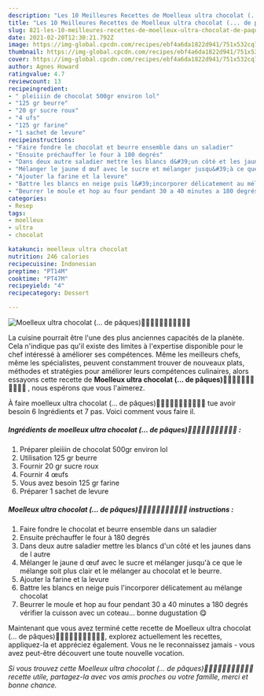 ```yaml
---
description: "Les 10 Meilleures Recettes de Moelleux ultra chocolat (... de pâques)🍫🍫🍫🍫🍫🍫🍫🍫🍫🍫🍫"
title: "Les 10 Meilleures Recettes de Moelleux ultra chocolat (... de pâques)🍫🍫🍫🍫🍫🍫🍫🍫🍫🍫🍫"
slug: 821-les-10-meilleures-recettes-de-moelleux-ultra-chocolat-de-paques
date: 2021-02-20T12:30:21.792Z
image: https://img-global.cpcdn.com/recipes/ebf4a6da1822d941/751x532cq70/moelleux-ultra-chocolat-de-paques🍫🍫🍫🍫🍫🍫🍫🍫🍫🍫🍫-photo-principale-de-la-recette.jpg
thumbnail: https://img-global.cpcdn.com/recipes/ebf4a6da1822d941/751x532cq70/moelleux-ultra-chocolat-de-paques🍫🍫🍫🍫🍫🍫🍫🍫🍫🍫🍫-photo-principale-de-la-recette.jpg
cover: https://img-global.cpcdn.com/recipes/ebf4a6da1822d941/751x532cq70/moelleux-ultra-chocolat-de-paques🍫🍫🍫🍫🍫🍫🍫🍫🍫🍫🍫-photo-principale-de-la-recette.jpg
author: Agnes Howard
ratingvalue: 4.7
reviewcount: 13
recipeingredient:
- " pleiiiin de chocolat 500gr environ lol"
- "125 gr beurre"
- "20 gr sucre roux"
- "4 ufs"
- "125 gr farine"
- "1 sachet de levure"
recipeinstructions:
- "Faire fondre le chocolat et beurre ensemble dans un saladier"
- "Ensuite préchauffer le four à 180 degrés"
- "Dans deux autre saladier mettre les blancs d&#39;un côté et les jaunes dans de l autre"
- "Mélanger le jaune d œuf avec le sucre et mélanger jusqu&#39;à ce que le mélange soit plus clair et le mélanger au chocolat et le beurre."
- "Ajouter la farine et la levure"
- "Battre les blancs en neige puis l&#39;incorporer délicatement au mélange chocolat"
- "Beurrer le moule et hop au four pendant 30 a 40 minutes a 180 degrés vérifier la cuisson avec un coteau... bonne dugustation 😋"
categories:
- Resep
tags:
- moelleux
- ultra
- chocolat

katakunci: moelleux ultra chocolat 
nutrition: 246 calories
recipecuisine: Indonesian
preptime: "PT14M"
cooktime: "PT47M"
recipeyield: "4"
recipecategory: Dessert

---
```



![Moelleux ultra chocolat (... de pâques)🍫🍫🍫🍫🍫🍫🍫🍫🍫🍫🍫](https://img-global.cpcdn.com/recipes/ebf4a6da1822d941/751x532cq70/moelleux-ultra-chocolat-de-paques🍫🍫🍫🍫🍫🍫🍫🍫🍫🍫🍫-photo-principale-de-la-recette.jpg)

La cuisine pourrait être l'une des plus anciennes capacités de la planète. Cela n'indique pas qu'il existe des limites à l'expertise disponible pour le chef intéressé à améliorer ses compétences. Même les meilleurs chefs, même les spécialistes, peuvent constamment trouver de nouveaux plats, méthodes et stratégies pour améliorer leurs compétences culinaires, alors essayons cette recette de <strong> Moelleux ultra chocolat (... de pâques)🍫🍫🍫🍫🍫🍫🍫🍫🍫🍫🍫 </strong>, nous espérons que vous l'aimerez.

<!--inarticleads1-->

À faire moelleux ultra chocolat (... de pâques)🍫🍫🍫🍫🍫🍫🍫🍫🍫🍫🍫 tue avoir besoin 6 Ingrédients et 7 pas. Voici comment vous faire il.

##### Ingrédients de moelleux ultra chocolat (... de pâques)🍫🍫🍫🍫🍫🍫🍫🍫🍫🍫🍫 :

1. Préparer  pleiiiin de chocolat 500gr environ lol
1. Utilisation 125 gr beurre
1. Fournir 20 gr sucre roux
1. Fournir 4 œufs
1. Vous avez besoin 125 gr farine
1. Préparer 1 sachet de levure




<!--inarticleads2-->

##### Moelleux ultra chocolat (... de pâques)🍫🍫🍫🍫🍫🍫🍫🍫🍫🍫🍫 instructions :

1. Faire fondre le chocolat et beurre ensemble dans un saladier
1. Ensuite préchauffer le four à 180 degrés
1. Dans deux autre saladier mettre les blancs d&#39;un côté et les jaunes dans de l autre
1. Mélanger le jaune d œuf avec le sucre et mélanger jusqu&#39;à ce que le mélange soit plus clair et le mélanger au chocolat et le beurre.
1. Ajouter la farine et la levure
1. Battre les blancs en neige puis l&#39;incorporer délicatement au mélange chocolat
1. Beurrer le moule et hop au four pendant 30 a 40 minutes a 180 degrés vérifier la cuisson avec un coteau... bonne dugustation 😋




<!--inarticleads1-->

<p>
Maintenant que vous avez terminé cette recette de Moelleux ultra chocolat (... de pâques)🍫🍫🍫🍫🍫🍫🍫🍫🍫🍫🍫, explorez actuellement les recettes, appliquez-la et appréciez également. Vous ne le reconnaissez jamais - vous avez peut-être découvert une toute nouvelle vocation.
</p>

<p>
<i>Si vous trouvez cette Moelleux ultra chocolat (... de pâques)🍫🍫🍫🍫🍫🍫🍫🍫🍫🍫🍫 recette utile, partagez-la avec vos amis proches ou votre famille, merci et bonne chance.</i>
</p>
